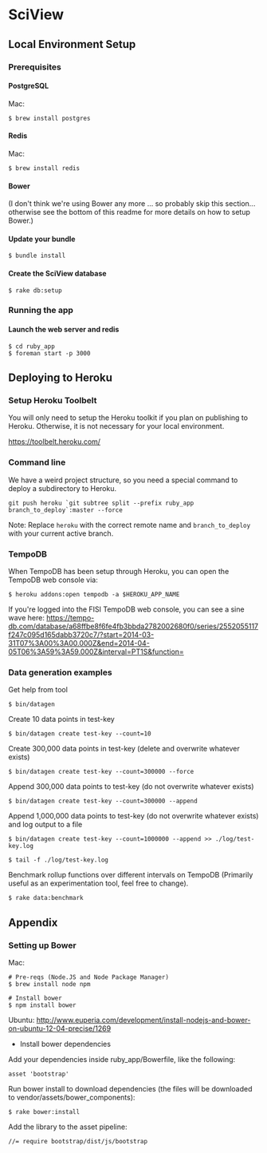 # SciView

## Local Environment Setup

### Prerequisites

#### PostgreSQL

Mac:

    $ brew install postgres

#### Redis

Mac:

    $ brew install redis

#### Bower
(I don't think we're using Bower any more ... so probably skip this section... otherwise see the bottom of this readme for more details on how to setup Bower.)

#### Update your bundle

    $ bundle install
    
#### Create the SciView database

    $ rake db:setup

### Running the app

#### Launch the web server and redis

    $ cd ruby_app
    $ foreman start -p 3000

## Deploying to Heroku

### Setup Heroku Toolbelt
You will only need to setup the Heroku toolkit if you plan on publishing to Heroku. Otherwise, it is not necessary for your local environment.

https://toolbelt.heroku.com/

### Command line
We have a weird project structure, so you need a special command to deploy a subdirectory to Heroku.

    git push heroku `git subtree split --prefix ruby_app branch_to_deploy`:master --force

Note: Replace `heroku` with the correct remote name and `branch_to_deploy` with your current active branch.

### TempoDB
When TempoDB has been setup through Heroku, you can open the TempoDB web console via:

    $ heroku addons:open tempodb -a $HEROKU_APP_NAME

If you're logged into the FISI TempoDB web console, you can see a sine wave here:
https://tempo-db.com/database/a68ffbe8f6fe4fb3bbda2782002680f0/series/2552055117f247c095d165dabb3720c7/?start=2014-03-31T07%3A00%3A00.000Z&end=2014-04-05T06%3A59%3A59.000Z&interval=PT1S&function=

### Data generation examples

Get help from tool

    $ bin/datagen

Create 10 data points in test-key

    $ bin/datagen create test-key --count=10

Create 300,000 data points in test-key (delete and overwrite whatever exists)

    $ bin/datagen create test-key --count=300000 --force

Append 300,000 data points to test-key (do not overwrite whatever exists)

    $ bin/datagen create test-key --count=300000 --append

Append 1,000,000 data points to test-key (do not overwrite whatever exists) and log output to a file

    $ bin/datagen create test-key --count=1000000 --append >> ./log/test-key.log

    $ tail -f ./log/test-key.log

Benchmark rollup functions over different intervals on TempoDB (Primarily useful as an experimentation tool, feel free to change).

    $ rake data:benchmark



## Appendix

### Setting up Bower

Mac:
    
    # Pre-reqs (Node.JS and Node Package Manager)
    $ brew install node npm
    
    # Install bower
    $ npm install bower


Ubuntu: 
http://www.euperia.com/development/install-nodejs-and-bower-on-ubuntu-12-04-precise/1269

* Install bower dependencies

Add your dependencies inside ruby_app/Bowerfile, like the following:

    asset 'bootstrap'

Run bower install to download dependencies (the files will be downloaded to vendor/assets/bower_components):

    $ rake bower:install

Add the library to the asset pipeline:

    //= require bootstrap/dist/js/bootstrap
